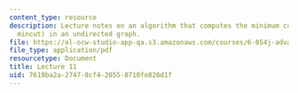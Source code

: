 ```yaml
---
content_type: resource
description: Lecture notes on an algorithm that computes the minimum cut (or simply
  mincut) in an undirected graph.
file: https://ol-ocw-studio-app-qa.s3.amazonaws.com/courses/6-854j-advanced-algorithms-fall-2008/7619ba2a27478cf420558710fe826d1f_mincut.pdf
file_type: application/pdf
resourcetype: Document
title: Lecture 11
uid: 7619ba2a-2747-8cf4-2055-8710fe826d1f
---
```

